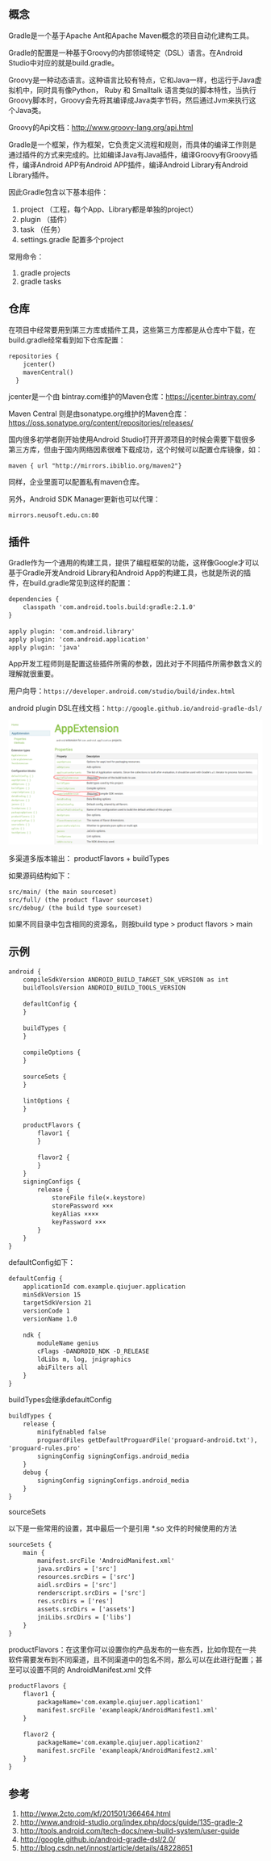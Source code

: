 ## 概念

Gradle是一个基于Apache Ant和Apache Maven概念的项目自动化建构工具。

Gradle的配置是一种基于Groovy的内部领域特定（DSL）语言。在Android Studio中对应的就是build.gradle。

Groovy是一种动态语言。这种语言比较有特点，它和Java一样，也运行于Java虚拟机中，同时具有像Python， Ruby 和 Smalltalk 语言类似的脚本特性，当执行Groovy脚本时，Groovy会先将其编译成Java类字节码，然后通过Jvm来执行这个Java类。

Groovy的Api文档：http://www.groovy-lang.org/api.html

Gradle是一个框架，作为框架，它负责定义流程和规则，而具体的编译工作则是通过插件的方式来完成的。比如编译Java有Java插件，编译Groovy有Groovy插件，编译Android APP有Android APP插件，编译Android Library有Android Library插件。

因此Gradle包含以下基本组件：

1. project （工程，每个App、Library都是单独的project）
2. plugin （插件）
3. task （任务）
4. settings.gradle 配置多个project

常用命令：

1. gradle projects 
2. gradle tasks

## 仓库

在项目中经常要用到第三方库或插件工具，这些第三方库都是从仓库中下载，在build.gradle经常看到如下仓库配置：

    repositories {
        jcenter()
        mavenCentral()
      }

jcenter是一个由 bintray.com维护的Maven仓库：https://jcenter.bintray.com/

Maven Central 则是由sonatype.org维护的Maven仓库：https://oss.sonatype.org/content/repositories/releases/

国内很多初学者刚开始使用Android Studio打开开源项目的时候会需要下载很多第三方库，但由于国内网络因素很难下载成功，这个时候可以配置仓库镜像，如：

    maven { url "http://mirrors.ibiblio.org/maven2"}
    
同样，企业里面可以配置私有maven仓库。

另外，Android SDK Manager更新也可以代理：

    mirrors.neusoft.edu.cn:80
 

## 插件

Gradle作为一个通用的构建工具，提供了编程框架的功能，这样像Google才可以基于Gradle开发Android Library和Android App的构建工具，也就是所说的插件，在build.gradle常见到这样的配置：

    dependencies {
        classpath 'com.android.tools.build:gradle:2.1.0'
    }

    apply plugin: 'com.android.library'
    apply plugin: 'com.android.application'
    apply plugin: 'java'

App开发工程师则是配置这些插件所需的参数，因此对于不同插件所需参数含义的理解就很重要。

用户向导：`https://developer.android.com/studio/build/index.html`

android plugin DSL在线文档：`http://google.github.io/android-gradle-dsl/`

![](./images/android_gradle_dsl.png)

多渠道多版本输出： productFlavors + buildTypes 

如果源码结构如下：

    src/main/ (the main sourceset)
    src/full/ (the product flavor sourceset)
    src/debug/ (the build type sourceset)

如果不同目录中包含相同的资源名，则按build type > product flavors > main

## 示例

    android {
        compileSdkVersion ANDROID_BUILD_TARGET_SDK_VERSION as int
        buildToolsVersion ANDROID_BUILD_TOOLS_VERSION
     
        defaultConfig {
        }
     
        buildTypes {
        }
     
        compileOptions {
        }
     
        sourceSets {
        }
     
        lintOptions {
        }
     
        productFlavors {
            flavor1 {
            }
     
            flavor2 {
            }
        }
        signingConfigs {
            release {
                storeFile file(×.keystore)
                storePassword ×××
                keyAlias ××××
                keyPassword ×××
            }
        }
    }
    
defaultConfig如下：

    defaultConfig {
        applicationId com.example.qiujuer.application
        minSdkVersion 15
        targetSdkVersion 21
        versionCode 1
        versionName 1.0
     
        ndk {
            moduleName genius
            cFlags -DANDROID_NDK -D_RELEASE
            ldLibs m, log, jnigraphics
            abiFilters all
        }
    }
    
buildTypes会继承defaultConfig

    buildTypes {
        release {
            minifyEnabled false
            proguardFiles getDefaultProguardFile('proguard-android.txt'), 'proguard-rules.pro'
            signingConfig signingConfigs.android_media
        }
        debug {
            signingConfig signingConfigs.android_media
        }
    }
    
sourceSets

以下是一些常用的设置，其中最后一个是引用 *.so 文件的时候使用的方法

    sourceSets {
        main {
            manifest.srcFile 'AndroidManifest.xml'
            java.srcDirs = ['src']
            resources.srcDirs = ['src']
            aidl.srcDirs = ['src']
            renderscript.srcDirs = ['src']
            res.srcDirs = ['res']
            assets.srcDirs = ['assets']
            jniLibs.srcDirs = ['libs']
        }
    }
    
productFlavors：在这里你可以设置你的产品发布的一些东西，比如你现在一共软件需要发布到不同渠道，且不同渠道中的包名不同，那么可以在此进行配置；甚至可以设置不同的 AndroidManifest.xml 文件

    productFlavors {
        flavor1 {
            packageName='com.example.qiujuer.application1'
            manifest.srcFile 'exampleapk/AndroidManifest1.xml'
        }
     
        flavor2 {
            packageName='com.example.qiujuer.application2'
            manifest.srcFile 'exampleapk/AndroidManifest2.xml'
        }
    }
    
## 参考

1. http://www.2cto.com/kf/201501/366464.html
2. http://www.android-studio.org/index.php/docs/guide/135-gradle-2
3. http://tools.android.com/tech-docs/new-build-system/user-guide
4. http://google.github.io/android-gradle-dsl/2.0/
5. http://blog.csdn.net/innost/article/details/48228651